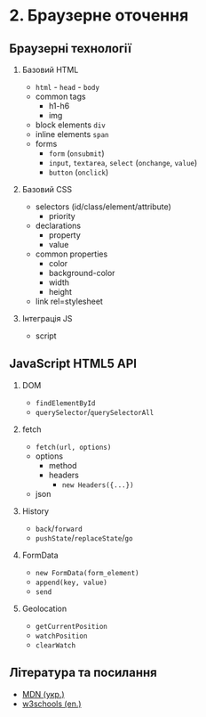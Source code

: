 # 2. Браузерне оточення

## Браузерні технології

1. Базовий HTML
    - `html` - `head` - `body`
    - common tags
      - h1-h6
      - img
    - block elements `div`
    - inline elements `span`
    - forms
      - `form` (`onsubmit`)
      - `input`, `textarea`, `select` (`onchange`, `value`)
      - `button` (`onclick`)

2. Базовий CSS
    - selectors (id/class/element/attribute)
      - priority
    - declarations
      - property
      - value
    - common properties
      - color
      - background-color
      - width
      - height
    - link rel=stylesheet

3. Інтеграція JS
    - script

## JavaScript HTML5 API

1. DOM
    - `findElementById`
    - `querySelector`/`querySelectorAll`

2. fetch
    - `fetch(url, options)`
    - options
      - method
      - headers
        - `new Headers({...})`
    - json

3. History
    - `back`/`forward`
    - `pushState`/`replaceState`/`go`

4. FormData
    - `new FormData(form_element)`
    - `append(key, value)`
    - `send`

5. Geolocation
    - `getCurrentPosition`
    - `watchPosition`
    - `clearWatch`

## Література та посилання
- [MDN (укр.)](https://developer.mozilla.org/uk/)
- [w3schools (en.)](https://www.w3schools.com/)
